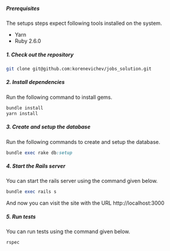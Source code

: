 ##### Prerequisites

The setups steps expect following tools installed on the system.

- Yarn
- Ruby 2.6.0

##### 1. Check out the repository

```bash
git clone git@github.com:korenevichev/jobs_solution.git
```

##### 2. Install dependencies

Run the following command to install gems.

```ruby
bundle install
yarn install
```


##### 3. Create and setup the database

Run the following commands to create and setup the database.

```ruby
bundle exec rake db:setup
```

##### 4. Start the Rails server

You can start the rails server using the command given below.

```ruby
bundle exec rails s
```

And now you can visit the site with the URL http://localhost:3000

##### 5. Run tests

You can run tests  using the command given below.

```ruby
rspec
```